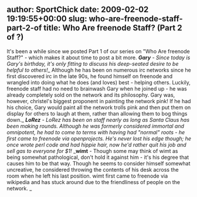 author: SportChick
date: 2009-02-02 19:19:55+00:00
slug: who-are-freenode-staff-part-2-of
title: Who Are freenode Staff? (Part 2 of ?)
---

It's been a while since we posted Part 1 of our series on "Who Are freenode Staff?" - which makes it about time to post a bit more.
_**Gary** - Since today is Gary's birthday, it's only fitting to discuss his deep-seated desire to be helpful to others!__  Although he has been on numerous irc networks since he first discovered irc in the late 90s, he found himself on freenode and wrangled into doing what he does (and loves) best - helping others.  Luckily, freenode staff had no need to brainwash Gary when he joined up - he was already completely sold on the network and its philosophy.  Gary was, however, christel's biggest proponent in painting the network pink! If he had his choice, Gary would paint all the network trolls pink and then put them on display for others to laugh at them, rather than allowing them to bog things down._
_**LoRez** - LoRez has been on staff nearly as long as Santa Claus has been making rounds.  Although he was formerly considered immortal and omnipotent, he had to come to terms with having had "normal" roots - he first came to freenode via openprojects.  He's never lost his edge though; he once wrote perl code and had hippie hair, now he'd rather quit his job and sell gas to everyone for $1!_
_**wimt** - Though some may think of wimt as being somewhat pathological, don't hold it against him - it's his degree that causes him to be that way.  Though he seems to consider himself somewhat uncreative, he considered throwing the contents of his desk across the room when he left his last position.  wimt first came to freenode via wikipedia and has stuck around due to the friendliness of people on the network. _
